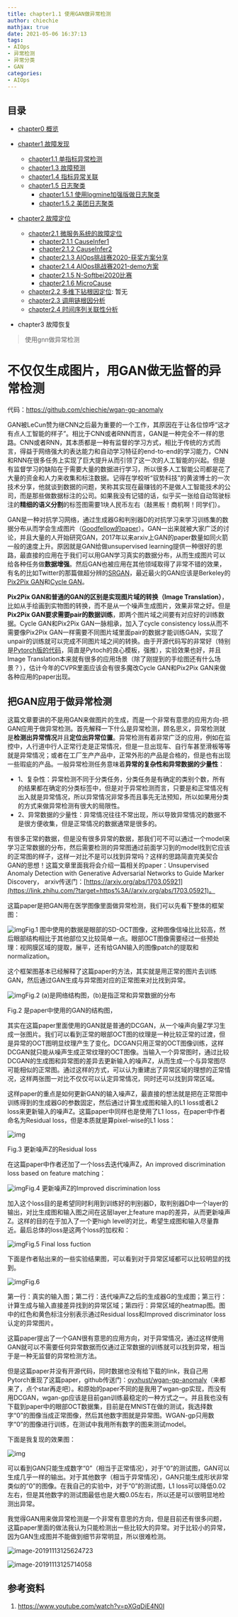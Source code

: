 ```yaml
---
title: chapter1.1 使用GAN做异常检测
author: chiechie
mathjax: true
date: 2021-05-06 16:37:13
tags:
- AIOps
- 异常检测
- 异常分类
- GAN
categories: 
- AIOps
---
```


## 目录

- [chapter0 概览](https://chiechie.github.io/2021/05/21/AI/AIOps/AIOps-0-summary/)
- [chapter1 故障发现](https://chiechie.github.io/2021/05/21/AI/AIOps/AIOps-1-event-generate/)
	- [chapter1.1 单指标异常检测](https://chiechie.github.io/2021/05/21/AI/AIOps/AIOps-1_1-kpi-detector/)
	- [chapter1.3 故障预测](https://chiechie.github.io/2021/03/04/AI/AIOps/AIOps-1_2-fault-prediction/)
	- [chapter1.4 指标异常关联](https://chiechie.github.io/2021/05/21/AI/AIOps/AIOps-1_4-kpi-correlation/)
	- [chapter1.5 日志聚类](https://chiechie.github.io/2021/02/19/AI/AIOps/AIOps-1_5-log-analysis/)
		- [chapter1.5.1 使用logmine加强版做日志聚类](https://chiechie.github.io/2021/03/04/AI/AIOps/AIOps-1_5_1-log-analysis_logmine/)
		- [chapter1.5.2 美团日志聚类](https://chiechie.github.io/2021/03/04/AI/AIOps/AIOps-1_5_2-log-analysis_meituan/)
	
- [chapter2 故障定位](https://chiechie.github.io/2021/05/21/AI/AIOps/AIOps-2-event-analysis/)
	- [chapter2.1 微服务系统的故障定位](https://chiechie.github.io/2021/05/21/AI/AIOps/AIOps-2_1-topo-rca/)
		- [chapter2.1.1 CauseInfer1](https://chiechie.github.io/2021/03/02/AI/AIOps/AIOps-2_1_1-topo-rca-causeinfer-notes1/)
		- [chapter2.1.2 CauseInfer2](https://chiechie.github.io/2021/03/03/AI/AIOps/AIOps-2_1_2-topo-rca-causeinfer-notes2/)
		- [chapter2.1.3 AIOps挑战赛2020-获奖方案分享](https://chiechie.github.io/2021/03/10/AI/AIOps/AIOps-2_1_3-topo-rca-aiops2020/)
		- [chapter2.1.4 AIOps挑战赛2021-demo方案](https://chiechie.github.io/2021/03/09/AI/AIOps/AIOps-2_1_4-topo-rca-aiops2021/)
		- [chapter2.1.5 N-Softbei2020比赛](https://chiechie.github.io/2021/03/10/AI/AIOps/AIOps-2_1_5-topo-rca-cnsoftbei2020/)
		- [chapter2.1.6 MicroCause](https://chiechie.github.io/2021/05/21/AI/AIOps/AIOps-2_1_6-topo-rca-MicroCause)
	- [chapter2.2 多维下钻根因定位](https://chiechie.github.io/2021/05/21/AI/AIOps/AIOps-2_2-multi-dimensional-rca/): 暂无
	- [chapter2.3 调用链根因分析](https://chiechie.github.io/2021/03/15/AI/AIOps/AIOps-2_3-trace_rca/)
	- [chapter2.4 时间序列关联性分析](https://chiechie.github.io/2021/04/14/AI/AIOps/AIOps-2_4-metric_event_correlation/)
- chapter3 故障恢复

> 使用gnn做异常检测

# 不仅仅生成图片，用GAN做无监督的异常检测

代码：https://github.com/chiechie/wgan-gp-anomaly

GAN被LeCun赞为继CNN之后最为重要的一个工作，其原因在于让各位惊呼“这才有点人工智能的样子”。相比于CNN或者RNN而言，GAN是一种完全不一样的思路。CNN或者RNN，其本质都是一种有监督的学习方式，相比于传统的方式而言，得益于网络强大的表达能力和自动学习特征的end-to-end的学习能力，CNN和RNN在很多任务上实现了巨大提升从而引领了这一次的人工智能的兴起。但是有监督学习的缺陷在于需要大量的数据进行学习，所以很多人工智能公司都是花了大量的资金和人力来收集和标注数据。记得在学校听“驭势科技”的黄波博士的一次技术分享，他就谈到数据的问题，笑称其实现在最赚钱的不是做人工智能技术的公司，而是那些做数据标注的公司。如果我没有记错的话，似乎买一张给自动驾驶标注的**精细的语义分割**的标签图需要1块人民币左右（敲黑板！商机啊！同学们）。

GAN是一种对抗学习网络，通过生成器G和判别器D的对抗学习来学习训练集的数据分布从而学会生成图片（[Goodfellow的paper](https://link.zhihu.com/?target=https%3A//arxiv.org/pdf/1406.2661.pdf)）。GAN一出来就被大家广泛的讨论，并且大量的人开始研究GAN，2017年以来arxiv上GAN的paper数量如同火箭一般的速度上升。原因就是GAN给做unsupervised learning提供一种很好的思路，最直接的应用在于我们可以用GAN学习真实的数据分布，从而生成图片可以给各种任务做**数据增强**。然后GAN也被应用在其他领域取得了非常不错的效果，有名的比如Twitter的那篇做超分辨的[SRGAN](https://link.zhihu.com/?target=https%3A//arxiv.org/abs/1609.04802)，最近最火的GAN应该是Berkeley的[Pix2Pix GAN](https://link.zhihu.com/?target=https%3A//arxiv.org/abs/1611.07004)和[Cycle GAN](https://link.zhihu.com/?target=https%3A//arxiv.org/abs/1703.10593)。

**Pix2Pix GAN和普通的GAN的区别是实现图片域的转换（Image Translation）**， 比如从手绘画到实物图的转换，而不是从一个噪声生成图片，效果非常之好。但是**Pix2Pix GAN要求需要pair的数据训练**，即两个图片域之间要有对应好的训练数据。Cycle GAN和Pix2Pix GAN一脉相承，加入了cycle consistency loss从而不需要像Pix2Pix GAN一样需要不同图片域里面pair的数据才能训练GAN，实现了unpair的训练就可以完成不同图片域之间的转换。由于开源代码写的非常好（特别是[Pytorch版的代码](https://link.zhihu.com/?target=https%3A//github.com/junyanz/pytorch-CycleGAN-and-pix2pix)，简直是Pytoch的良心模板，强推），实验效果也好，并且Image Translation本来就有很多的应用场景（除了刚提到的手绘图还有什么场景？），估计今年的CVPR里面应该会有很多魔改Cycle GAN和Pix2Pix GAN来做各种应用的paper出现。

## 把GAN应用于做异常检测

这篇文章要讲的不是用GAN来做图片的生成，而是一个非常有意思的应用方向-把GAN应用于做异常检测。首先解释一下什么是异常检测，顾名思义，异常检测就是**检测出异常情况**并且**定位出异常位置**。异常检测有着非常广泛的应用，例如在监控中，人行道中行人正常行走是正常情况，但是一旦出现车、自行车甚至滑板等等就是异常情况；或者在工厂生产产品中，正常外形的产品是合格的，但是也有出现一些瑕疵的产品。一般异常检测任务意味着**异常的复杂性和异常数据的少量性**：

- 1、复杂性：异常检测不同于分类任务，分类任务是有确定的类别个数，所有的结果都在确定的分类标签中，但是对于异常检测而言，只要是和正常情况有出入就是异常情况，所以异常情况非常多而且事先无法预知，所以如果用分类的方式来做异常检测有很大的局限性。
- 2、异常数据的少量性：异常情况往往不常出现，所以导致异常情况的数据不是很方便收集，但是正常情况的数据通常是很多的。

有很多正常的数据，但是没有很多异常的数据，那我们可不可以通过一个model来学习正常数据的分布，然后需要检测的异常图通过前面学习到的model找到它应该的正常图的样子，这样一对比不是可以找到异常吗？这样的思路简直完美契合GAN的思想！这篇文章里面我将会介绍一篇相关的paper：Unsupervised Anomaly Detection with Generative Adversarial Networks to Guide Marker Discovery， arxiv传送门：[https://arxiv.org/abs/1703.05921](https://link.zhihu.com/?target=https%3A//arxiv.org/abs/1703.05921)。

这篇paper是把GAN用在医学图像里面做异常检测，我们可以先看下整体的框架图：

![img](https://pic4.zhimg.com/80/v2-3afb9ef54ee08b8983abcec88975ff17_hd.jpg)Fig.1 图中使用的数据是眼部的SD-OCT图像，这种图像信噪比比较高，然后眼部结构相比于其他部位又比较简单一点。眼部OCT图像需要经过一些预处理：视网膜区域的提取，展平，还有给GAN输入的图像patch的提取和normalization。

这个框架图基本已经解释了这篇paper的方法，其实就是用正常的图片去训练GAN，然后通过GAN生成与异常图对应的正常图来对比找到异常。

![img](/Users/stellazhao/research_space/EasyMLBOOK/_image/v2-592e8ddc687eda45212d8ddf70853aeb_hd.png)Fig.2 (a)是网络结构图，(b)是指正常和异常数据的分布

Fig.2 是paper中使用的GAN的结构图，

其实在这篇paper里面使用的GAN就是普通的DCGAN，从一个噪声向量Z学习生成一张图片。我们可以看到正常的眼部OCT图的纹理是一种比较正常的过渡，但是异常的OCT图明显纹理产生了变化。DCGAN只用正常的OCT图像训练，这样DCGAN就只能从噪声生成正常纹理的OCT图像。当输入一个异常图时，通过比较DCGAN的生成图和异常图的差异去更新输入的噪声Z，从而生成一个与异常图尽可能相似的正常图。通过这样的方式，可以认为重建出了异常区域的理想的正常情况，这样两张图一对比不仅仅可以认定异常情况，同时还可以找到异常区域。

这样paper的重点是如何更新GAN的输入噪声Z，最直接的想法就是把在正常图中训练得到的生成器G的参数固定，然后通过计算生成图和输入的L1 loss或者L2 loss来更新输入的噪声Z。这篇paper中同样也是使用了L1 loss，在paper中作者命名为Residual loss，但是本质就是算pixel-wise的L1 loss：

![img](/Users/stellazhao/research_space/EasyMLBOOK/_image/v2-77779aba2e1a63a5ef312c0de9c38e2e_hd.png)

Fig.3 更新噪声Z的Residual loss

在这篇paper中作者还加了一个loss去迭代噪声Z，An improved discrimination loss based on feature matching：

![img](https://pic1.zhimg.com/80/v2-13c9d37e5f19a28390fc17de03097cf4_hd.jpg)Fig.4 更新噪声Z的Improved discrimination loss

加入这个loss目的是希望同时利用到训练好的判别器D，取判别器D中一个layer的输出，对比生成图和输入图之间在这层layer上feature map的差异，从而更新噪声Z。这样的目的在于加入了一个更high level的对比，希望生成图和输入尽量靠近。最后总体的loss是这两个loss的加权和：

![img](https://pic1.zhimg.com/80/v2-8b08b59f3a23aa990b2fb63bf65b3acc_hd.jpg)Fig.5 Final loss fuction

下面是作者贴出来的一些实验结果图，可以看到对于异常区域都可以比较明显的找到。

![img](/Users/stellazhao/research_space/EasyMLBOOK/_image/v2-9dbf3f09ea6ba47de03569ad1ad0bd6e_hd.png)Fig.6 

第一行：真实的输入图；第二行：迭代噪声Z之后的生成器G的生成图；第三行：计算生成与输入直接差异找到的异常区域；第四行：异常区域的heatmap图。图中的红色和黄色标注分别表示通过Residual loss和Improved discriminator loss认定的异常图片。

这篇paper提出了一个GAN很有意思的应用方向，对于异常情况，通过这样使用GAN就可以不需要任何异常数据而仅通过正常数据的训练就可以找到异常，相当于是一种无监督的异常检测方法。

但是这篇paper并没有开源代码，同时数据也没有给下载的link，我自己用Pytorch重现了这篇paper，github传送门：[oyxhust/wgan-gp-anomaly](https://link.zhihu.com/?target=https%3A//github.com/oyxhust/wgan-gp-anomaly)（来都来了，点个star再走吧）。和原始的paper不同的是我用了wgan-gp实现，而没有用DCGAN，wgan-gp应该是目前gan训练最稳定的一种方式之一。并且我也没有下载到paper中的眼部OCT数据集，目前是在MNIST在做的测试，我选择数字“0”的图像当成正常图像，然后其他数字图就是异常图。WGAN-gp只用数字“0”的图像进行训练，在测试中我用所有数字的图来测试model。

下面是我复现的效果图：

![img](https://pic1.zhimg.com/80/v2-c66190ea550aee83736e30e8e0ff02d0_hd.jpg)

可以看到GAN只能生成数字“0”（相当于正常情况），对于“0”的测试图，GAN可以生成几乎一样的输出。对于其他数字（相当于异常情况），GAN只能生成形状非常类似的“0”的图像。在我自己的实验中，对于“0”的测试图，L1 loss可以降低0.02左右，但是其他数字的测试图最低也是大概0.05左右，所以还是可以很明显地检测出异常。

我觉得GAN用来做异常检测是一个非常有意思的方向，但是目前还有很多问题，这篇paper里面的做法我认为只能检测出一些比较大的异常。对于比较小的异常，因为GAN生成图并不能做到细节非常明显，所以很难检测。




![image-20191113125624723](../_image/image-20191113125624723.png)

![image-20191113125714058](/Users/stellazhao/research_space/EasyMLBOOK/_image/image-20191113125714058.png)



## 参考资料
1. https://www.youtube.com/watch?v=pXGqDiE4N0I

